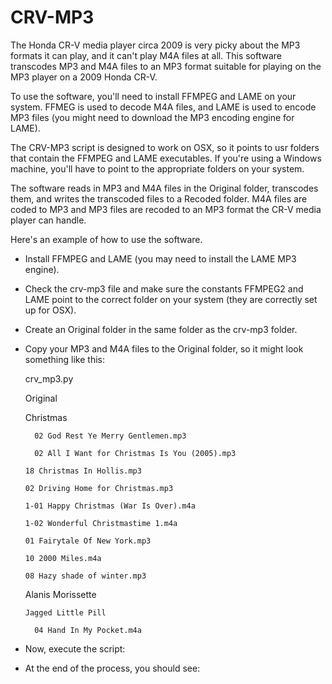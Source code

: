 # CRV-MP3
The Honda CR-V media player circa 2009 is very picky about the MP3 formats it can play, and it can't play M4A files at all. This software transcodes MP3 and M4A files to an MP3 format suitable for playing on the MP3 player on a 2009 Honda CR-V. 

To use the software, you'll need to install FFMPEG and LAME on your system. FFMEG is used to decode M4A files, and LAME is used to encode MP3 files (you might need to download the MP3 encoding engine for LAME).

The CRV-MP3 script is designed to work on OSX, so it points to usr folders that contain the FFMPEG and LAME executables. If you're using a Windows machine, you'll have to point to the appropriate folders on your system. 

The software reads in MP3 and M4A files in the Original folder, transcodes them, and writes the transcoded files to a Recoded folder. M4A files are coded to MP3 and MP3 files are recoded to an MP3 format the CR-V media player can handle.

Here's an example of how to use the software.
* Install FFMPEG and LAME (you may need to install the LAME MP3 engine).
* Check the crv-mp3 file and make sure the constants FFMPEG2 and LAME point to the correct folder on your system (they are correctly set up for OSX).
* Create an Original folder in the same folder as the crv-mp3 folder.
* Copy your MP3 and M4A files to the Original folder, so it might look something like this:

  crv_mp3.py

  Original

     Christmas
  
        02 God Rest Ye Merry Gentlemen.mp3
  
        02 All I Want for Christmas Is You (2005).mp3
    
      18 Christmas In Hollis.mp3
    
      02 Driving Home for Christmas.mp3
    
      1-01 Happy Christmas (War Is Over).m4a
    
      1-02 Wonderful Christmastime 1.m4a
    
      01 Fairytale Of New York.mp3
    
      10 2000 Miles.m4a
    
      08 Hazy shade of winter.mp3
  
    Alanis Morissette
  
      Jagged Little Pill
    
        04 Hand In My Pocket.m4a

* Now, execute the script:

* At the end of the process, you should see:
